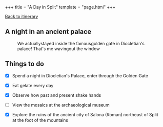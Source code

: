 +++
title = "A Day in Split"
template = "page.html"
+++

[Back to itinerary](../)

## A night in an ancient palace

<figure>
  <img src="https://www.dropbox.com/scl/fi/xcy0a4sqavqx627v50te0/IMG_0822.jpg?rlkey=c921x40nww2wsag84mf4vy5qw&st=k1zm6ilc&raw=1" alt = "" />
  <figcaption>We actuallystayed inside the famousgolden gate in Diocletian's palace! That's me wavingout the window</figcaption>
</figure>

## Things to do

- [x] Spend a night in Diocletian's Palace, enter through the Golden Gate
- [x] Eat gelate every day
- [x] Observe how past and present shake hands
- [ ] View the mosaics at the archaeological museum 
- [x] Explore the ruins of the ancient city of Salona (Roman) northeast of Split at the foot of the mountains 

